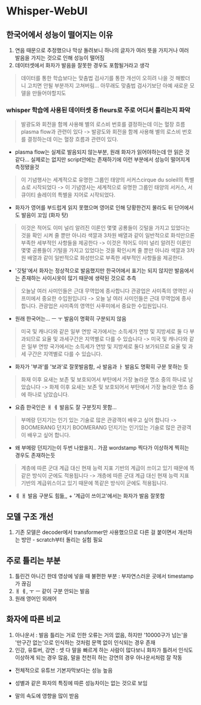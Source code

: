# Whisper-WebUI

## 한국어에서 성능이 떨어지는 이유

1.  연음 때문으로 추정했으나 막상 돌려보니 하나의 글자가 여러 뜻을 가지거나 여러 발음을 가지는 것으로 인해 성능이 떨어짐
2.  데이터셋에서 화자가 발음을 잘못한 경우도 포함될거라고 생각

> 데이터를 통한 학습보다는 맞춤법 검사기를 통한 개선이 오히려 나을 것
> 해봤더니 고치면 안될 부분까지 고쳐버림... 아무래도 맞춤법 검사기보단 아예 새로운 모델을 만들어야할지도

### whisper 학습에 사용된 데이터셋 중 fleurs로 주로 어디서 틀리는지 파악

> 발광도와 회전을 함께 사용해 별의 로스비 번호를 결정하는데 이는 혈장 흐름plasma flow과 관련이 있다 -> 발광도와 회전을 함께 사용해 별의 로스비 번호를 결정하는데 이는 혈장 흐름과 관련이 있다.

- plasma flow는 실제로 발음되지 않는부분, 원래 화자가 읽어야하는데 안 읽은 것 같다... 실제로는 없지만 script안에는 존재하기에 이런 부분에서 성능이 떨어지게 측정됐을것

> 이 기념행사는 세계적으로 유명한 그룹인 태양의 서커스cirque du soleil의 특별 쇼로 시작되었다 -> 이 기념영사는 세계적으로 유명한 그룹인 태양의 서커스, 서큐이티 솔레이의 특별을 지어로 시작되었다.

- 화자가 영어를 부드럽게 읽지 못했으며 영어로 인해 당황한건지 몰라도 뒤 단어에서도 발음이 꼬임 (화자 탓)

> 이것은 적어도 이미 널리 알려진 이론인 몇몇 공룡들이 깃털을 가지고 있었다는 것을 확인 시켜 줄 뿐만 아니라 색깔과 3차원 배열과 같이 일반적으로 화석만으론 부족한 세부적인 사항들을 제공한다 -> 이것은 적어도 이미 널리 알려진 이론인 몇몇 공룡들이 기털을 가지고 있었다는 것을 확인시켜 줄 뿐만 아니라 색깔과 3차원 배열과 같이 일반적으로 화성만으로 부족한 세부적인 사항들을 제공한다.

- '깃털'에서 화자는 정상적으로 발음했지만 한국어에서 표기는 되지 않지만 발음에서는 존재하는 사이시옷이 많기 때문에 생략된 것으로 추측

> 오늘날 여러 사미인들은 근대 무역업에 종사합니다 관광업은 사미족의 영역인 사프미에서 중요한 수입원입니다 -> 오늘 날 여러 사미인들은 근대 무역업에 종사합니다. 관광업은 사미족의 영역인 사푸미에서 중요한 수입원입니다.

- 원래 한국어는... ㅡ ㅜ 발음이 명확히 구분되지 않음

> 미국 및 캐나다와 같은 일부 연방 국가에서는 소득세가 연방 및 지방세로 둘 다 부과되므로 요율 및 과세구간은 지역별로 다를 수 있습니다 -> 미국 및 캐나다와 같은 일부 연방 국가에서는 소득세가 연방 및 지방세로 둘다 보가되므로 요율 및 과세 구간은 지역별로 다를 수 있습니다.

- 화자가 '부과'를 '보과'로 잘못발음함, ㅘ 발음과 ㅏ 발음도 명확히 구분 못하는 듯

> 화재 이후 요새는 보존 및 보호되어서 부탄에서 가장 놀라운 명소 중의 하나로 남았습니다 -> 화제 이후 요새는 보존 및 보호되어서 부탄에서 가장 놀라운 명소 중에 하나로 남았습니다.

- 요즘 한국인은 ㅐ ㅔ 발음도 잘 구분짓지 못함...

> 부메랑 던지기는 인기 있는 기술로 많은 관광객이 배우고 싶어 합니다 -> BOOMERANG 던지기 BOOMERANG 던지기는 인기있는 기술로 많은 관광객이 배우고 싶어 합니다.

- 왜 부메랑 던지기는이 두번 나왔을지.. 가끔 wordstamp 찍다가 이상하게 찍히는 경우도 존재하는듯

> 계층에 따른 군대 계급 대신 현재 능력 지표 기반의 계급이 쓰이고 있기 때문에 똑같은 방식이 군에도 적용됩니다 -> 개층에 따른 군대 계급 대신 현재 능력 지표 기반의 계급위스이고 있기 때문에 똑같은 방식이 군에도 적용됩니다.

- ㅖ ㅐ 발음 구분도 힘듦,, + '계급이 쓰이고'에서는 화자가 발음 잘못함

## 모델 구조 개선

1.  기존 모델은 decoder에서 transformer만 사용했으므로 다른 걸 붙이면서 개선하는 방안 - scratch부터 돌리는 실험 필요

## 주로 틀리는 부분

1. 틀린건 아니긴 한데 영상에 넣을 때 불편한 부분 : 부자연스러운 곳에서 timestamp가 끊김
2. ㅐ ㅔ, ㅜ ㅡ 같이 구분 안되는 발음
3. 원래 영어인 외래어

## 화자에 따른 비교

1. 아나운서 : 발음 틀리는 거로 인한 오류는 거의 없음, 하지만 '10000구가 넘는'을 '만구간 없는'으로 인식하는 것처럼 문맥 없이 인식되는 경우 존재
2. 인강, 유튜버, 강연 : 셋 다 말을 빠르게 하는 사람이 많다보니 화자가 틀려서 인식도 이상하게 되는 경우 많음, 말을 천천히 하는 강연의 경우 아나운서처럼 잘 작동

- 전체적으로 유튜브 기본자막보다는 성능 높음

- 성별과 같은 화자의 특징에 따른 성능차이는 없는 것으로 보임

- 말의 속도에 영향을 많이 받음
